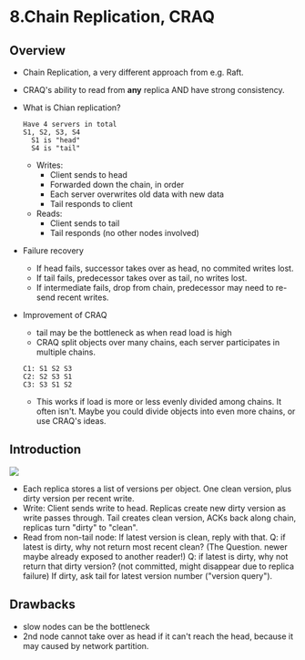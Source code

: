 # 8.Chain Replication, CRAQ

## Overview

- Chain Replication, a very different approach from e.g. Raft.
- CRAQ's ability to read from **any** replica AND have strong consistency.

- What is Chian replication?
	```
	Have 4 servers in total
	S1, S2, S3, S4
	  S1 is "head"
	  S4 is "tail"
	```
	+ Writes:
		* Client sends to head
		* Forwarded down the chain, in order
		* Each server overwrites old data with new data
		* Tail responds to client
	+ Reads:
		* Client sends to tail
		* Tail responds (no other nodes involved)
- Failure recovery
	+ If head fails, successor takes over as head, no commited writes lost.
	+ If tail fails, predecessor takes over as tail, no writes lost.
	+ If intermediate fails, drop from chain, predecessor may need to re-send recent writes.
- Improvement of CRAQ
	+ tail may be the bottleneck as when read load is high
	+ CRAQ split objects over many chains, each server participates in multiple chains.	
	```
	C1: S1 S2 S3
    C2: S2 S3 S1
    C3: S3 S1 S2
	```
	+ This works if load is more or less evenly divided among chains. It often isn't. Maybe you could divide objects into even more chains, or use CRAQ's ideas.

## Introduction
![](https://user-images.githubusercontent.com/11788053/88502561-aa1e4f80-cf83-11ea-854e-723b9ebc1796.png)


-  Each replica stores a list of versions per object. One clean version, plus dirty version per recent write.
- Write:
    Client sends write to head.
    Replicas create new dirty version as write passes through.
    Tail creates clean version, ACKs back along chain, replicas turn "dirty" to "clean".
- Read from non-tail node:
    If latest version is clean, reply with that.
    Q: if latest is dirty, why not return most recent clean?
       (The Question. newer maybe already exposed to another reader!)
    Q: if latest is dirty, why not return that dirty version?
       (not committed, might disappear due to replica failure)
    If dirty, ask tail for latest version number ("version query").

## Drawbacks
- slow nodes can be the bottleneck
- 2nd node cannot take over as head if it can't reach the head, because it may caused by network partition.